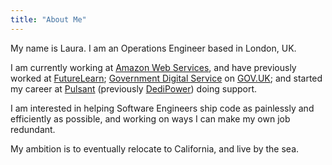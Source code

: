 ```yaml
---
title: "About Me"
---
```


My name is Laura. I am an Operations Engineer based in London, UK.

I am currently working at [Amazon Web Services](https://aws.amazon.com/), and
have previously worked at [FutureLearn](https://www.futurelearn.com/);
[Government Digital
Service](https://www.gov.uk/government/organisations/government-digital-service)
on [GOV.UK](https://www.gov.uk); and started my career at
[Pulsant](https://www.pulsant.com/) (previously
[DediPower](https://www.theregister.co.uk/2011/10/04/lumison_acquires_dedipower/))
doing support.

I am interested in helping Software Engineers ship code as painlessly and
efficiently as possible, and working on ways I can make my own job
redundant.

My ambition is to eventually relocate to California, and live by the sea.

